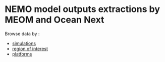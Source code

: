 # NEMO model outputs extractions by MEOM and Ocean Next

Browse data by :
  - [simulations](https://github.com/AurelieAlbert/extractions/blob/main/simulations/README.md)
  - [region of interest](https://github.com/AurelieAlbert/extractions/blob/main/regions/README.md)
  - [platforms](https://github.com/AurelieAlbert/extractions/blob/main/platforms/README.md)  
